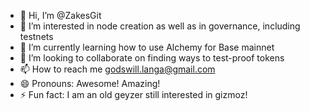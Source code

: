 - 👋 Hi, I’m @ZakesGit
- 👀 I’m interested in node creation as well as in governance, including testnets
- 🌱 I’m currently learning how to use Alchemy for Base mainnet
- 💞️ I’m looking to collaborate on finding ways to test-proof tokens
- 📫 How to reach me godswill.langa@gmail.com
- 😄 Pronouns: Awesome! Amazing!
- ⚡ Fun fact: I am an old geyzer still interested in gizmoz!

<!---
ZakesGit/ZakesGit is a ✨ special ✨ repository because its `README.md` (this file) appears on your GitHub profile.
You can click the Preview link to take a look at your changes.
--->
